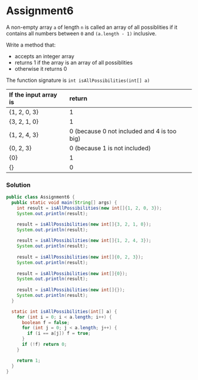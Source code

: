 # Assignment6

A non-empty array `a` of length `n` is called an array of all possiblities if it contains all numbers between `0` and `(a.length - 1)` inclusive.

Write a method that:

* accepts an integer array
* returns 1 if the array is an array of all possiblities
* otherwise it returns 0

The function signature is `int isAllPossibilities(int[] a)`

| If the input array is | return |
|:-------------|:-------------|
| {1, 2, 0, 3} | 1 |
| {3, 2, 1, 0} | 1 |
| {1, 2, 4, 3} | 0 (because 0 not included and 4 is too big) |
| {0, 2, 3} | 0 (because 1 is not included) |
| {0} | 1 |
| {} | 0 |

### Solution

```java
public class Assignment6 {
  public static void main(String[] args) {
    int result = isAllPossibilities(new int[]{1, 2, 0, 3});
    System.out.println(result);

    result = isAllPossibilities(new int[]{3, 2, 1, 0});
    System.out.println(result);
    
    result = isAllPossibilities(new int[]{1, 2, 4, 3});
    System.out.println(result);
    
    result = isAllPossibilities(new int[]{0, 2, 3});
    System.out.println(result);
    
    result = isAllPossibilities(new int[]{0});
    System.out.println(result);
    
    result = isAllPossibilities(new int[]{});
    System.out.println(result);
  }

  static int isAllPossibilities(int[] a) {
    for (int i = 0; i < a.length; i++) {
      boolean f = false;
      for (int j = 0; j < a.length; j++) {
        if (i == a[j]) f = true;
      }
      if (!f) return 0;
    }

    return 1;
  }
}
```
